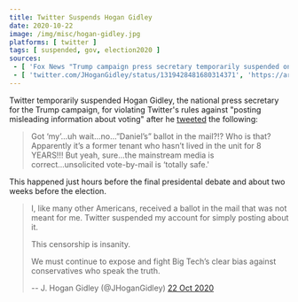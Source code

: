```yaml
---
title: Twitter Suspends Hogan Gidley
date: 2020-10-22
image: /img/misc/hogan-gidley.jpg
platforms: [ twitter ]
tags: [ suspended, gov, election2020 ]
sources:
 - [ 'Fox News "Trump campaign press secretary temporarily suspended on Twitter over mail-in voting tweet" by Adam Shaw (22 Oct 2020)', 'https://archive.is/KCEP6' ]
 - [ 'twitter.com/JHoganGidley/status/1319428481680314371', 'https://archive.is/a7QAP' ]
---
```


Twitter temporarily suspended Hogan Gidley, the national press secretary for
the Trump campaign, for violating Twitter's rules against "posting misleading
information about voting" after he
[tweeted](https://archive.is/KCEP6#selection-1263.1-1263.239) the following:

> Got ‘my’...uh wait...no…”Daniel’s” ballot in the mail?!? Who is that?
> Apparently it’s a former tenant who hasn’t lived in the unit for 8 YEARS!!!
> But yeah, sure...the mainstream media is correct...unsolicited vote-by-mail
> is ‘totally safe.'

This happened just hours before the final presidental debate and about two
weeks before the election.

> I, like many other Americans, received a ballot in the mail that was not
> meant for me. Twitter suspended my account for simply posting about it. 
>
> This censorship is insanity. 
>
> We must continue to expose and fight Big Tech’s clear bias against
> conservatives who speak the truth.
>
> -- J. Hogan Gidley (@JHoganGidley) [22 Oct 2020](https://archive.is/a7QAP)
